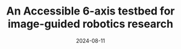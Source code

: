 ---
title: "An Accessible 6-axis testbed for image-guided robotics research"
collection: publications
category: conferences
excerpt: 'PURPOSE: Cancer can recur after tumor resection surgery if tumor tissue is missed and left behind. We hypothesize that intraoperative robotic imaging could be used to inspect the surgical cavity and localize residual cancer tissue. This technique has the potential to improve the success rate of tumor resection surgery. In this work, we propose and evaluate a benchtop testbed for robotic manipulation of an optical imaging probe. We use low-cost hardware and open-source software to construct the testbed and describe the implementation so that it can be easily adapted to other research areas. 

METHODS: We implemented a reusable, open-source module in 3D Slicer for reading position coordinates and motion planning with an inexpensive 6-axis robotic arm in Robot Operating System (ROS). For demonstration, a custom end-effector was used to fix an optical probe to the robot. To evaluate the accuracy of the testbed, a phantom with 16 target points was scanned using the robotic scanner. We then measured the positioning accuracy of the robot. 

RESULTS: The system had an average positional accuracy of 3.59  1.4 mm and the system successfully navigated to the majority of target points. 

CONCLUSIONS: Our open-source benchtop system achieves positional accuracy that would make it a valuable testbed for developing image-guided tumor inspection systems. Future work will explore the application of this test bed within breast conserving surgery.'
date: 2024-08-11
venue: 'Submitted to SPIE Medical Imaing Conference 2025 - paper is pending acceptance'
paperurl: 'https://colemanfarv.github.io/ColemanFarvolden.github.io/files/paper1.pdf'
---